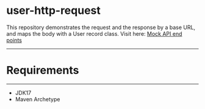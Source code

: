 # user-http-request
This repository demonstrates the request and the response by a base URL, and maps the body with a User record class.
Visit here: [Mock API end points](https://jsonplaceholder.typicode.com/)

---

# **Requirements**

---

- JDK17
- Maven Archetype
